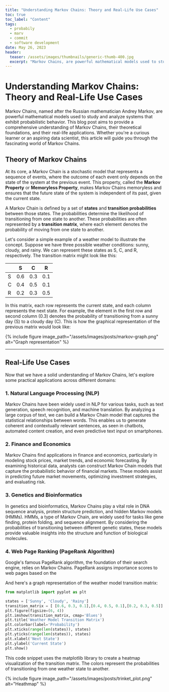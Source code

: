 ```yaml
---
title: "Understanding Markov Chains: Theory and Real-Life Use Cases"
toc: true
toc_label: "Content"
tags:
  - probabily
  - marv
  - commit
  - software development
date: May 26, 2023
header:
  teaser: /assets/images/thumbnails/generic-thumb-400.jpg
  excerpt: "Markov Chains, are powerful mathematical models used to study and analyze systems that exhibit probabilistic behavior. "
---
```


# Understanding Markov Chains: Theory and Real-Life Use Cases

Markov Chains, named after the Russian mathematician Andrey Markov, are powerful mathematical models used to study and analyze systems that exhibit probabilistic behavior. This blog post aims to provide a comprehensive understanding of Markov Chains, their theoretical foundations, and their real-life applications. Whether you're a curious learner or an aspiring data scientist, this article will guide you through the fascinating world of Markov Chains.

## Theory of Markov Chains

At its core, a Markov Chain is a stochastic model that represents a sequence of events, where the outcome of each event only depends on the state of the system at the previous event. This property, called the **Markov Property** or **Memoryless Property**, makes Markov Chains memoryless and ensures that the future state of the system is independent of its past, given the current state.

A Markov Chain is defined by a set of **states** and **transition probabilities** between those states. The probabilities determine the likelihood of transitioning from one state to another. These probabilities are often represented by a **transition matrix**, where each element denotes the probability of moving from one state to another.

Let's consider a simple example of a weather model to illustrate the concept. Suppose we have three possible weather conditions: sunny, cloudy, and rainy. We can represent these states as S, C, and R, respectively. The transition matrix might look like this:

|      | S  | C   | R   |
|------|-----|-----|-----|
| S    | 0.6 | 0.3 | 0.1 |
| C    | 0.4 | 0.5 | 0.1 |
| R    | 0.2 | 0.3 | 0.5 |

In this matrix, each row represents the current state, and each column represents the next state. For example, the element in the first row and second column (0.3) denotes the probability of transitioning from a sunny day (S) to a cloudy day (C). This is how the graphical representation of the previous matrix would look like:

<!-- 
```mermaid
graph TD;
S((S)) -- 0.6 -- S((S))
S((S)) -- 0.3 -- C((C))
S((S)) -- 0.1 -- R((R))
C((C)) -- 0.4 -- S((S))
C((C)) -- 0.5 -- C((C))
C((C)) -- 0.1 -- R((R))
R((R)) -- 0.2 -- S((S))
R((R)) -- 0.3 -- C((C))
R((R)) -- 0.5 -- R((R))
``` -->

{% include figure image_path="/assets/images/posts/markov-graph.png" alt="Graph representation" %}

---


## Real-Life Use Cases

Now that we have a solid understanding of Markov Chains, let's explore some practical applications across different domains:

### 1. Natural Language Processing (NLP)

Markov Chains have been widely used in NLP for various tasks, such as text generation, speech recognition, and machine translation. By analyzing a large corpus of text, we can build a Markov Chain model that captures the statistical relationships between words. This enables us to generate coherent and contextually relevant sentences, as seen in chatbots, automated content creation, and even predictive text input on smartphones.

### 2. Finance and Economics

Markov Chains find applications in finance and economics, particularly in modeling stock prices, market trends, and economic forecasting. By examining historical data, analysts can construct Markov Chain models that capture the probabilistic behavior of financial markets. These models assist in predicting future market movements, optimizing investment strategies, and evaluating risk.

### 3. Genetics and Bioinformatics

In genetics and bioinformatics, Markov Chains play a vital role in DNA sequence analysis, protein structure prediction, and hidden Markov models (HMMs). HMMs, a type of Markov Chain, are widely used for tasks like gene finding, protein folding, and sequence alignment. By considering the probabilities of transitioning between different genetic states, these models provide valuable insights into the structure and function of biological molecules.

### 4. Web Page Ranking (PageRank Algorithm)

Google's famous PageRank algorithm, the foundation of their search engine, relies on Markov Chains. PageRank assigns importance scores to web pages based on the

And here's a graph representation of the weather model transition matrix:

```python
from matplotlib import pyplot as plt

states = ['Sunny', 'Cloudy', 'Rainy']
transition_matrix = [ [0.6, 0.3, 0.1],[0.4, 0.5, 0.1],[0.2, 0.3, 0.5]]
plt.figure(figsize=(6, 4))
plt.imshow(transition_matrix, cmap='Blues')
plt.title('Weather Model Transition Matrix')
plt.colorbar(label='Probability')
plt.xticks(range(len(states)), states)
plt.yticks(range(len(states)), states)
plt.xlabel('Next State')
plt.ylabel('Current State')
plt.show()
```

This code snippet uses the matplotlib library to create a heatmap visualization of the transition matrix. The colors represent the probabilities of transitioning from one weather state to another.

{% include figure image_path="/assets/images/posts/trinket_plot.png" alt="Heathmap" %}
